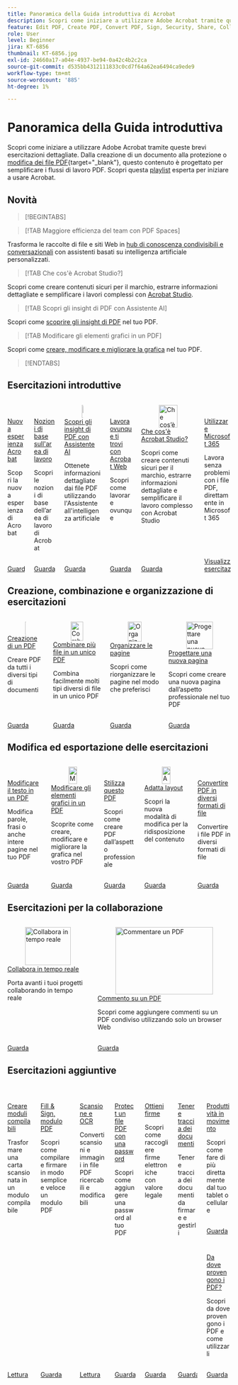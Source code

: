 ```yaml
---
title: Panoramica della Guida introduttiva di Acrobat
description: Scopri come iniziare a utilizzare Adobe Acrobat tramite queste brevi esercitazioni guidate (1-2 min)
feature: Edit PDF, Create PDF, Convert PDF, Sign, Security, Share, Collaboration, Workspace
role: User
level: Beginner
jira: KT-6856
thumbnail: KT-6856.jpg
exl-id: 24660a17-a04e-4937-be94-0a42c4b2c2ca
source-git-commit: d535bb4312111833c0cd7f64a62ea6494ca9ede9
workflow-type: tm+mt
source-wordcount: '885'
ht-degree: 1%

---
```


# Panoramica della Guida introduttiva

Scopri come iniziare a utilizzare Adobe Acrobat tramite queste brevi esercitazioni dettagliate. Dalla creazione di un documento alla protezione o [modifica dei file PDF](https://www.adobe.com/it/acrobat/online/pdf-editor.html){target="_blank"}, questo contenuto è progettato per semplificare i flussi di lavoro PDF. Scopri questa [playlist](https://experienceleague.adobe.com/it/playlists/acrobat-get-started-business-users) esperta per iniziare a usare Acrobat.

## Novità

>[!BEGINTABS]

>[!TAB Maggiore efficienza del team con PDF Spaces]

Trasforma le raccolte di file e siti Web in [hub di conoscenza condivisibili e conversazionali](pdf-spaces-legal.md) con assistenti basati su intelligenza artificiale personalizzati.

>[!TAB Che cos&#39;è Acrobat Studio?]

Scopri come creare contenuti sicuri per il marchio, estrarre informazioni dettagliate e semplificare i lavori complessi con [Acrobat Studio](acrobat-studio.md).

>[!TAB Scopri gli insight di PDF con Assistente AI]

Scopri come [scoprire gli insight di PDF](ai-assistant.md) nel tuo PDF.

>[!TAB Modificare gli elementi grafici in un PDF]

Scopri come [creare, modificare e migliorare la grafica](edit-graphics.md) nel tuo PDF.

>[!ENDTABS]

## Esercitazioni introduttive

<!-- START CARDS HTML - DO NOT MODIFY BY HAND -->
<div class="columns">
    <div class="column is-half-tablet is-half-desktop is-one-third-widescreen" aria-label="New Acrobat experience">
        <div class="card" style="height: 100%; display: flex; flex-direction: column; height: 100%;">
            <div class="card-image">
                <figure class="image x-is-16by9">
                    <a href="https://experienceleague.adobe.com/it/docs/document-cloud-learn/acrobat-learning/getting-started/new-workspace" title="Nuova esperienza di Acrobat" target="_self" rel="referrer">
                        <img class="is-bordered-r-small" src="https://experienceleague.adobe.com/it/docs/document-cloud-learn/acrobat-learning/getting-started/media_1fd7846c8083ccd0da406c6abf96fe746d9b4539e.png?width=400&format=webply&optimize=medium" alt="Nuova esperienza di Acrobat"
                             style="width: 100%; aspect-ratio: 16 / 9; object-fit: cover; overflow: hidden; display: block; margin: auto;">
                    </a>
                </figure>
            </div>
            <div class="card-content is-padded-small" style="display: flex; flex-direction: column; flex-grow: 1; justify-content: space-between;">
                <div class="top-card-content">
                    <p class="headline is-size-6 has-text-weight-bold">
                        <a href="https://experienceleague.adobe.com/it/docs/document-cloud-learn/acrobat-learning/getting-started/new-workspace" target="_self" rel="referrer" title="nuova esperienza di Acrobat">Nuova esperienza Acrobat</a>
                    </p>
                    <p class="is-size-6">Scopri la nuova esperienza di Acrobat</p>
                </div>
                <a href="https://experienceleague.adobe.com/it/docs/document-cloud-learn/acrobat-learning/getting-started/new-workspace" target="_self" rel="referrer" class="spectrum-Button spectrum-Button--outline spectrum-Button--primary spectrum-Button--sizeM" style="align-self: flex-start; margin-top: 1rem;">
                    <span class="spectrum-Button-label has-no-wrap has-text-weight-bold">Guarda</span>
                </a>
            </div>
        </div>
    </div>
    <div class="column is-half-tablet is-half-desktop is-one-third-widescreen" aria-label="Workspace basics">
        <div class="card" style="height: 100%; display: flex; flex-direction: column; height: 100%;">
            <div class="card-image">
                <figure class="image x-is-16by9">
                    <a href="https://experienceleague.adobe.com/it/docs/document-cloud-learn/acrobat-learning/getting-started/get-to-know-the-acrobat-dc-interface" title="Nozioni di base sull’area di lavoro" target="_self" rel="referrer">
                        <img class="is-bordered-r-small" src="https://experienceleague.adobe.com/it/docs/document-cloud-learn/acrobat-learning/getting-started/media_1829b23b3d26ba9ab2687a87be27ecf1b2adde71e.png?width=400&format=webply&optimize=medium" alt="Nozioni di base sull’area di lavoro"
                             style="width: 100%; aspect-ratio: 16 / 9; object-fit: cover; overflow: hidden; display: block; margin: auto;">
                    </a>
                </figure>
            </div>
            <div class="card-content is-padded-small" style="display: flex; flex-direction: column; flex-grow: 1; justify-content: space-between;">
                <div class="top-card-content">
                    <p class="headline is-size-6 has-text-weight-bold">
                        <a href="https://experienceleague.adobe.com/it/docs/document-cloud-learn/acrobat-learning/getting-started/get-to-know-the-acrobat-dc-interface" target="_self" rel="referrer" title="Nozioni di base sull’area di lavoro">Nozioni di base sull'area di lavoro</a>
                    </p>
                    <p class="is-size-6">Scopri le nozioni di base dell’area di lavoro di Acrobat</p>
                </div>
                <a href="https://experienceleague.adobe.com/it/docs/document-cloud-learn/acrobat-learning/getting-started/get-to-know-the-acrobat-dc-interface" target="_self" rel="referrer" class="spectrum-Button spectrum-Button--outline spectrum-Button--primary spectrum-Button--sizeM" style="align-self: flex-start; margin-top: 1rem;">
                    <span class="spectrum-Button-label has-no-wrap has-text-weight-bold">Guarda</span>
                </a>
            </div>
        </div>
    </div>
    <div class="column is-half-tablet is-half-desktop is-one-third-widescreen" aria-label="Discover PDF insights with AI Assistant">
        <div class="card" style="height: 100%; display: flex; flex-direction: column; height: 100%;">
            <div class="card-image">
                <figure class="image x-is-16by9">
                    <a href="https://experienceleague.adobe.com/it/docs/document-cloud-learn/acrobat-learning/getting-started/ai-assistant" title="Scopri gli insight di PDF con AI Assistant" target="_self" rel="referrer">
                        <img class="is-bordered-r-small" src="https://experienceleague.adobe.com/it/docs/document-cloud-learn/acrobat-learning/getting-started/media_16b40a5c89df63b8d9116ee1733680b378915394a.png?width=400&format=webply&optimize=medium" alt="Scopri gli insight di PDF con AI Assistant"
                             style="width: 100%; aspect-ratio: 16 / 9; object-fit: cover; overflow: hidden; display: block; margin: auto;">
                    </a>
                </figure>
            </div>
            <div class="card-content is-padded-small" style="display: flex; flex-direction: column; flex-grow: 1; justify-content: space-between;">
                <div class="top-card-content">
                    <p class="headline is-size-6 has-text-weight-bold">
                        <a href="https://experienceleague.adobe.com/it/docs/document-cloud-learn/acrobat-learning/getting-started/ai-assistant" target="_self" rel="referrer" title="Scopri gli insight di PDF con l&apos;Assistente all&apos;intelligenza artificiale">Scopri gli insight di PDF con Assistente AI</a>
                    </p>
                    <p class="is-size-6">Ottenete informazioni dettagliate dai file PDF utilizzando l'Assistente all'intelligenza artificiale</p>
                </div>
                <a href="https://experienceleague.adobe.com/it/docs/document-cloud-learn/acrobat-learning/getting-started/ai-assistant" target="_self" rel="referrer" class="spectrum-Button spectrum-Button--outline spectrum-Button--primary spectrum-Button--sizeM" style="align-self: flex-start; margin-top: 1rem;">
                    <span class="spectrum-Button-label has-no-wrap has-text-weight-bold">Guarda</span>
                </a>
            </div>
        </div>
    </div>
                <div class="column is-half-tablet is-half-desktop is-one-third-widescreen" aria-label="Work anywhere with Acrobat web">
        <div class="card" style="height: 100%; display: flex; flex-direction: column; height: 100%;">
            <div class="card-image">
                <figure class="image x-is-16by9">
                    <a href="https://experienceleague.adobe.com/it/docs/document-cloud-learn/acrobat-learning/getting-started/acrobatweb" title="Lavora ovunque ti trovi con Acrobat Web" target="_self" rel="referrer">
                        <img class="is-bordered-r-small" src="https://experienceleague.adobe.com/it/docs/document-cloud-learn/acrobat-learning/getting-started/media_1bfcf9b6746a553be3bae3718499df7f83847b637.png?width=400&format=webply&optimize=medium" alt="Lavora ovunque ti trovi con Acrobat Web"
                             style="width: 100%; aspect-ratio: 16 / 9; object-fit: cover; overflow: hidden; display: block; margin: auto;">
                    </a>
                </figure>
            </div>
            <div class="card-content is-padded-small" style="display: flex; flex-direction: column; flex-grow: 1; justify-content: space-between;">
                <div class="top-card-content">
                    <p class="headline is-size-6 has-text-weight-bold">
                        <a href="https://experienceleague.adobe.com/it/docs/document-cloud-learn/acrobat-learning/getting-started/acrobatweb" target="_self" rel="referrer" title="Lavora ovunque ti trovi con Acrobat Web">Lavora ovunque ti trovi con Acrobat Web</a>
                    </p>
                    <p class="is-size-6">Scopri come lavorare ovunque</p>
                </div>
                <a href="https://experienceleague.adobe.com/it/docs/document-cloud-learn/acrobat-learning/getting-started/acrobatweb" target="_self" rel="referrer" class="spectrum-Button spectrum-Button--outline spectrum-Button--primary spectrum-Button--sizeM" style="align-self: flex-start; margin-top: 1rem;">
                    <span class="spectrum-Button-label has-no-wrap has-text-weight-bold">Guarda</span>
                </a>
            </div>
        </div>
    </div>
                 <div class="column is-half-tablet is-half-desktop is-one-third-widescreen"         aria-label="What is Acrobat Studio?">
                      <div class="card" style="height: 100%; display: flex; flex-direction: column; height: 100%;">
                 <div class="card-image">
                <figure class="image x-is-16by9">
                    <a href="https://experienceleague.adobe.com/it/docs/document-cloud-learn/acrobat-learning/getting-started/acrobat-studio" title="Che cos’è Acrobat Studio?" target="_self" rel="referrer">
                        <img class="is-bordered-r-small" src="https://experienceleague.adobe.com/it/docs/document-cloud-learn/acrobat-learning/by-industry/media_1f6d6f7b7584d916a156a186267c3d3790ae9144a.png?width=400&format=webply&optimize=medium" alt="Che cos’è Acrobat Studio?"
                             style="width: 100%; aspect-ratio: 16 / 9; object-fit: cover; overflow: hidden; display: block; margin: auto;">
                    </a>
                </figure>
                 </div>
                     <div class="card-content is-padded-small" style="display: flex; flex-direction: column; flex-grow: 1; justify-content: space-between;">
                <div class="top-card-content">
                    <p class="headline is-size-6 has-text-weight-bold">
                        <a href="https://experienceleague.adobe.com/it/docs/document-cloud-learn/acrobat-learning/getting-started/acrobat-studio" target="_self" rel="referrer" title="Che cos’è Acrobat Studio?">Che cos'è Acrobat Studio?</a>
                    </p>
                    <p class="is-size-6">Scopri come creare contenuti sicuri per il marchio, estrarre informazioni dettagliate e semplificare il lavoro complesso con Acrobat Studio</p>
                </div>
                <a href="https://experienceleague.adobe.com/it/docs/document-cloud-learn/acrobat-learning/getting-started/acrobat-studio" target="_self" rel="referrer" class="spectrum-Button spectrum-Button--outline spectrum-Button--primary spectrum-Button--sizeM" style="align-self: flex-start; margin-top: 1rem;">
                    <span class="spectrum-Button-label has-no-wrap has-text-weight-bold">Guarda</span>
                </a>
            </div>
        </div>
    </div>
    <div class="column is-half-tablet is-half-desktop is-one-third-widescreen" aria-label="Work with Microsoft 365">
        <div class="card" style="height: 100%; display: flex; flex-direction: column; height: 100%;">
            <div class="card-image">
                <figure class="image x-is-16by9">
                    <a href="https://experienceleague.adobe.com/it/docs/document-cloud-learn/acrobat-learning/integrations/integrate-overview#microsoft" title="Utilizzo di Microsoft 365" target="_self" rel="referrer">
                        <img class="is-bordered-r-small" src="https://experienceleague.adobe.com/it/docs/document-cloud-learn/acrobat-learning/getting-started/media_1e715d1ec959dc755a27cab94e21039372673afac.png?width=400&format=webply&optimize=medium" alt="Utilizzo di Microsoft 365"
                             style="width: 100%; aspect-ratio: 16 / 9; object-fit: cover; overflow: hidden; display: block; margin: auto;">
                    </a>
                </figure>
            </div>
            <div class="card-content is-padded-small" style="display: flex; flex-direction: column; flex-grow: 1; justify-content: space-between;">
                <div class="top-card-content">
                    <p class="headline is-size-6 has-text-weight-bold">
                        <a href="https://experienceleague.adobe.com/it/docs/document-cloud-learn/acrobat-learning/integrations/integrate-overview#microsoft" target="_self" rel="referrer" title="Utilizzo di Microsoft 365">Utilizzare Microsoft 365</a>
                    </p>
                    <p class="is-size-6">Lavora senza problemi con i file PDF, direttamente in Microsoft 365</p>
                </div>
                <a href="https://experienceleague.adobe.com/it/docs/document-cloud-learn/acrobat-learning/integrations/integrate-overview#microsoft" target="_self" rel="referrer" class="spectrum-Button spectrum-Button--outline spectrum-Button--primary spectrum-Button--sizeM" style="align-self: flex-start; margin-top: 1rem;">
                    <span class="spectrum-Button-label has-no-wrap has-text-weight-bold">Visualizza esercitazioni</span>
                </a>
            </div>
        </div>
    </div>
</div>
<!-- END CARDS HTML - DO NOT MODIFY BY HAND -->

## Creazione, combinazione e organizzazione di esercitazioni

<!-- START CARDS HTML - DO NOT MODIFY BY HAND -->
<div class="columns">
    <div class="column is-half-tablet is-half-desktop is-one-third-widescreen" aria-label="Create a PDF">
        <div class="card" style="height: 100%; display: flex; flex-direction: column; height: 100%;">
            <div class="card-image">
                <figure class="image x-is-16by9">
                    <a href="https://experienceleague.adobe.com/it/docs/document-cloud-learn/acrobat-learning/getting-started/create-pdf" title="Creazione di un PDF" target="_self" rel="referrer">
                        <img class="is-bordered-r-small" src="https://experienceleague.adobe.com/it/docs/document-cloud-learn/acrobat-learning/getting-started/media_16f0a3abd52647334bb64fdf140cf94afd63188d2.png?width=400&format=webply&optimize=medium" alt="Creazione di un PDF"
                             style="width: 100%; aspect-ratio: 16 / 9; object-fit: cover; overflow: hidden; display: block; margin: auto;">
                    </a>
                </figure>
            </div>
            <div class="card-content is-padded-small" style="display: flex; flex-direction: column; flex-grow: 1; justify-content: space-between;">
                <div class="top-card-content">
                    <p class="headline is-size-6 has-text-weight-bold">
                        <a href="https://experienceleague.adobe.com/it/docs/document-cloud-learn/acrobat-learning/getting-started/create-pdf" target="_self" rel="referrer" title="Creazione di un PDF">Creazione di un PDF</a>
                    </p>
                    <p class="is-size-6">Creare PDF da tutti i diversi tipi di documenti</p>
                </div>
                <a href="https://experienceleague.adobe.com/it/docs/document-cloud-learn/acrobat-learning/getting-started/create-pdf" target="_self" rel="referrer" class="spectrum-Button spectrum-Button--outline spectrum-Button--primary spectrum-Button--sizeM" style="align-self: flex-start; margin-top: 1rem;">
                    <span class="spectrum-Button-label has-no-wrap has-text-weight-bold">Guarda</span>
                </a>
            </div>
        </div>
    </div>
    <div class="column is-half-tablet is-half-desktop is-one-third-widescreen" aria-label="Combine files into a single PDF">
        <div class="card" style="height: 100%; display: flex; flex-direction: column; height: 100%;">
            <div class="card-image">
                <figure class="image x-is-16by9">
                    <a href="https://experienceleague.adobe.com/it/docs/document-cloud-learn/acrobat-learning/getting-started/combine-to-pdf" title="Combina più file in un unico PDF" target="_self" rel="referrer">
                        <img class="is-bordered-r-small" src="https://experienceleague.adobe.com/it/docs/document-cloud-learn/acrobat-learning/getting-started/media_11be639aeee441f5b0e2b4900730339cd1798a4b9.png?width=400&format=webply&optimize=medium" alt="Combina più file in un unico PDF"
                             style="width: 100%; aspect-ratio: 16 / 9; object-fit: cover; overflow: hidden; display: block; margin: auto;">
                    </a>
                </figure>
            </div>
            <div class="card-content is-padded-small" style="display: flex; flex-direction: column; flex-grow: 1; justify-content: space-between;">
                <div class="top-card-content">
                    <p class="headline is-size-6 has-text-weight-bold">
                        <a href="https://experienceleague.adobe.com/it/docs/document-cloud-learn/acrobat-learning/getting-started/combine-to-pdf" target="_self" rel="referrer" title="Combina più file in un unico PDF">Combinare più file in un unico PDF</a>
                    </p>
                    <p class="is-size-6">Combina facilmente molti tipi diversi di file in un unico PDF</p>
                </div>
                <a href="https://experienceleague.adobe.com/it/docs/document-cloud-learn/acrobat-learning/getting-started/combine-to-pdf" target="_self" rel="referrer" class="spectrum-Button spectrum-Button--outline spectrum-Button--primary spectrum-Button--sizeM" style="align-self: flex-start; margin-top: 1rem;">
                    <span class="spectrum-Button-label has-no-wrap has-text-weight-bold">Guarda</span>
                </a>
            </div>
        </div>
    </div>
    <div class="column is-half-tablet is-half-desktop is-one-third-widescreen" aria-label="Organize pages">
        <div class="card" style="height: 100%; display: flex; flex-direction: column; height: 100%;">
            <div class="card-image">
                <figure class="image x-is-16by9">
                    <a href="https://experienceleague.adobe.com/it/docs/document-cloud-learn/acrobat-learning/getting-started/organize" title="Organizzare le pagine" target="_self" rel="referrer">
                        <img class="is-bordered-r-small" src="https://experienceleague.adobe.com/it/docs/document-cloud-learn/acrobat-learning/getting-started/media_17e55bdc9d65c0ae578fd3d6d32d1eb3bf3719714.png?width=400&format=webply&optimize=medium" alt="Organizzare le pagine"
                             style="width: 100%; aspect-ratio: 16 / 9; object-fit: cover; overflow: hidden; display: block; margin: auto;">
                    </a>
                </figure>
            </div>
            <div class="card-content is-padded-small" style="display: flex; flex-direction: column; flex-grow: 1; justify-content: space-between;">
                <div class="top-card-content">
                    <p class="headline is-size-6 has-text-weight-bold">
                        <a href="https://experienceleague.adobe.com/it/docs/document-cloud-learn/acrobat-learning/getting-started/organize" target="_self" rel="referrer" title="Organizzare le pagine">Organizzare le pagine</a>
                    </p>
                    <p class="is-size-6">Scopri come riorganizzare le pagine nel modo che preferisci</p>
                </div>
                <a href="https://experienceleague.adobe.com/it/docs/document-cloud-learn/acrobat-learning/getting-started/organize" target="_self" rel="referrer" class="spectrum-Button spectrum-Button--outline spectrum-Button--primary spectrum-Button--sizeM" style="align-self: flex-start; margin-top: 1rem;">
                    <span class="spectrum-Button-label has-no-wrap has-text-weight-bold">Guarda</span>
                </a>
            </div>
        </div>
    </div>
    <div class="column is-half-tablet is-half-desktop is-one-third-widescreen" aria-label="Design a new page">
        <div class="card" style="height: 100%; display: flex; flex-direction: column; height: 100%;">
            <div class="card-image">
                <figure class="image x-is-16by9">
                    <a href="https://experienceleague.adobe.com/it/docs/document-cloud-learn/acrobat-learning/getting-started/add-custom-page" title="Progettare una nuova pagina" target="_self" rel="referrer">
                        <img class="is-bordered-r-small" src="https://experienceleague.adobe.com/it/docs/document-cloud-learn/acrobat-learning/getting-started/media_1f048322a16c3f2b9762347f0ea4e90b24dcd279e.png?width=400&format=webply&optimize=medium" alt="Progettare una nuova pagina"
                             style="width: 100%; aspect-ratio: 16 / 9; object-fit: cover; overflow: hidden; display: block; margin: auto;">
                    </a>
                </figure>
            </div>
            <div class="card-content is-padded-small" style="display: flex; flex-direction: column; flex-grow: 1; justify-content: space-between;">
                <div class="top-card-content">
                    <p class="headline is-size-6 has-text-weight-bold">
                        <a href="https://experienceleague.adobe.com/it/docs/document-cloud-learn/acrobat-learning/getting-started/add-custom-page" target="_self" rel="referrer" title="Progettare una nuova pagina">Progettare una nuova pagina</a>
                    </p>
                    <p class="is-size-6">Scopri come creare una nuova pagina dall’aspetto professionale nel tuo PDF</p>
                </div>
                <a href="https://experienceleague.adobe.com/it/docs/document-cloud-learn/acrobat-learning/getting-started/add-custom-page" target="_self" rel="referrer" class="spectrum-Button spectrum-Button--outline spectrum-Button--primary spectrum-Button--sizeM" style="align-self: flex-start; margin-top: 1rem;">
                    <span class="spectrum-Button-label has-no-wrap has-text-weight-bold">Guarda</span>
                </a>
            </div>
        </div>
    </div>
</div>
<!-- END CARDS HTML - DO NOT MODIFY BY HAND -->

## Modifica ed esportazione delle esercitazioni

<!-- START CARDS HTML - DO NOT MODIFY BY HAND -->
<div class="columns">
    <div class="column is-half-tablet is-half-desktop is-one-third-widescreen" aria-label="Edit text in a PDF">
        <div class="card" style="height: 100%; display: flex; flex-direction: column; height: 100%;">
            <div class="card-image">
                <figure class="image x-is-16by9">
                    <a href="https://experienceleague.adobe.com/it/docs/document-cloud-learn/acrobat-learning/getting-started/edit-pdf" title="Modificare il testo in un PDF" target="_self" rel="referrer">
                        <img class="is-bordered-r-small" src="https://experienceleague.adobe.com/it/docs/document-cloud-learn/acrobat-learning/getting-started/media_13401767164ccbafc5bcc35d34d2334fc961255e1.png?width=400&format=webply&optimize=medium" alt="Modificare il testo in un PDF"
                             style="width: 100%; aspect-ratio: 16 / 9; object-fit: cover; overflow: hidden; display: block; margin: auto;">
                    </a>
                </figure>
            </div>
            <div class="card-content is-padded-small" style="display: flex; flex-direction: column; flex-grow: 1; justify-content: space-between;">
                <div class="top-card-content">
                    <p class="headline is-size-6 has-text-weight-bold">
                        <a href="https://experienceleague.adobe.com/it/docs/document-cloud-learn/acrobat-learning/getting-started/edit-pdf" target="_self" rel="referrer" title="Modificare il testo in un PDF">Modificare il testo in un PDF</a>
                    </p>
                    <p class="is-size-6">Modifica parole, frasi o anche intere pagine nel tuo PDF</p>
                </div>
                <a href="https://experienceleague.adobe.com/it/docs/document-cloud-learn/acrobat-learning/getting-started/edit-pdf" target="_self" rel="referrer" class="spectrum-Button spectrum-Button--outline spectrum-Button--primary spectrum-Button--sizeM" style="align-self: flex-start; margin-top: 1rem;">
                    <span class="spectrum-Button-label has-no-wrap has-text-weight-bold">Guarda</span>
                </a>
            </div>
        </div>
    </div>
    <div class="column is-half-tablet is-half-desktop is-one-third-widescreen" aria-label="Edit graphics in a PDF">
        <div class="card" style="height: 100%; display: flex; flex-direction: column; height: 100%;">
            <div class="card-image">
                <figure class="image x-is-16by9">
                    <a href="https://experienceleague.adobe.com/it/docs/document-cloud-learn/acrobat-learning/getting-started/edit-graphics" title="Modificare gli elementi grafici in un PDF" target="_self" rel="referrer">
                        <img class="is-bordered-r-small" src="https://experienceleague.adobe.com/it/docs/document-cloud-learn/acrobat-learning/getting-started/media_10cbcb294cdbd62dc9d8f6b2f5f5f160782370141.png?width=400&format=webply&optimize=medium" alt="Modificare gli elementi grafici in un PDF"
                             style="width: 100%; aspect-ratio: 16 / 9; object-fit: cover; overflow: hidden; display: block; margin: auto;">
                    </a>
                </figure>
            </div>
            <div class="card-content is-padded-small" style="display: flex; flex-direction: column; flex-grow: 1; justify-content: space-between;">
                <div class="top-card-content">
                    <p class="headline is-size-6 has-text-weight-bold">
                        <a href="https://experienceleague.adobe.com/it/docs/document-cloud-learn/acrobat-learning/getting-started/edit-graphics" target="_self" rel="referrer" title="Modificare gli elementi grafici in un PDF">Modificare gli elementi grafici in un PDF</a>
                    </p>
                    <p class="is-size-6">Scoprite come creare, modificare e migliorare la grafica nel vostro PDF</p>
                </div>
                <a href="https://experienceleague.adobe.com/it/docs/document-cloud-learn/acrobat-learning/getting-started/edit-graphics" target="_self" rel="referrer" class="spectrum-Button spectrum-Button--outline spectrum-Button--primary spectrum-Button--sizeM" style="align-self: flex-start; margin-top: 1rem;">
                    <span class="spectrum-Button-label has-no-wrap has-text-weight-bold">Guarda</span>
                </a>
            </div>
        </div>
    </div>
    <div class="column is-half-tablet is-half-desktop is-one-third-widescreen" aria-label="Stylize this PDF">
        <div class="card" style="height: 100%; display: flex; flex-direction: column; height: 100%;">
            <div class="card-image">
                <figure class="image x-is-16by9">
                    <a href="https://experienceleague.adobe.com/it/docs/document-cloud-learn/acrobat-learning/getting-started/stylize-this-pdf" title="Stilizza questo PDF" target="_self" rel="referrer">
                        <img class="is-bordered-r-small" src="https://experienceleague.adobe.com/it/docs/document-cloud-learn/acrobat-learning/getting-started/media_199eeb70612b1e3f04c00cbe3ebf7f4cc2016bcef.png?width=400&format=webply&optimize=medium" alt="Stilizza questo PDF"
                             style="width: 100%; aspect-ratio: 16 / 9; object-fit: cover; overflow: hidden; display: block; margin: auto;">
                    </a>
                </figure>
            </div>
            <div class="card-content is-padded-small" style="display: flex; flex-direction: column; flex-grow: 1; justify-content: space-between;">
                <div class="top-card-content">
                    <p class="headline is-size-6 has-text-weight-bold">
                        <a href="https://experienceleague.adobe.com/it/docs/document-cloud-learn/acrobat-learning/getting-started/stylize-this-pdf" target="_self" rel="referrer" title="Stilizza questo PDF">Stilizza questo PDF</a>
                    </p>
                    <p class="is-size-6">Scopri come creare PDF dall’aspetto professionale</p>
                </div>
                <a href="https://experienceleague.adobe.com/it/docs/document-cloud-learn/acrobat-learning/getting-started/stylize-this-pdf" target="_self" rel="referrer" class="spectrum-Button spectrum-Button--outline spectrum-Button--primary spectrum-Button--sizeM" style="align-self: flex-start; margin-top: 1rem;">
                    <span class="spectrum-Button-label has-no-wrap has-text-weight-bold">Guarda</span>
                </a>
            </div>
        </div>
    </div>
    <div class="column is-half-tablet is-half-desktop is-one-third-widescreen" aria-label="Auto-adjust layout">
        <div class="card" style="height: 100%; display: flex; flex-direction: column; height: 100%;">
            <div class="card-image">
                <figure class="image x-is-16by9">
                    <a href="https://experienceleague.adobe.com/it/docs/document-cloud-learn/acrobat-learning/getting-started/auto-adjust-layout" title="Adatta layout" target="_self" rel="referrer">
                        <img class="is-bordered-r-small" src="https://experienceleague.adobe.com/it/docs/document-cloud-learn/acrobat-learning/getting-started/media_1072b7b70b16efa68b4bd6bbc2152a4dd90bd6dfb.png?width=400&format=webply&optimize=medium" alt="Adatta layout"
                             style="width: 100%; aspect-ratio: 16 / 9; object-fit: cover; overflow: hidden; display: block; margin: auto;">
                    </a>
                </figure>
            </div>
            <div class="card-content is-padded-small" style="display: flex; flex-direction: column; flex-grow: 1; justify-content: space-between;">
                <div class="top-card-content">
                    <p class="headline is-size-6 has-text-weight-bold">
                        <a href="https://experienceleague.adobe.com/it/docs/document-cloud-learn/acrobat-learning/getting-started/auto-adjust-layout" target="_self" rel="referrer" title="Adatta layout">Adatta layout</a>
                    </p>
                    <p class="is-size-6">Scopri la nuova modalità di modifica per la ridisposizione del contenuto</p>
                </div>
                <a href="https://experienceleague.adobe.com/it/docs/document-cloud-learn/acrobat-learning/getting-started/auto-adjust-layout" target="_self" rel="referrer" class="spectrum-Button spectrum-Button--outline spectrum-Button--primary spectrum-Button--sizeM" style="align-self: flex-start; margin-top: 1rem;">
                    <span class="spectrum-Button-label has-no-wrap has-text-weight-bold">Guarda</span>
                </a>
            </div>
        </div>
    </div>
    <div class="column is-half-tablet is-half-desktop is-one-third-widescreen" aria-label="Convert PDF to different file formats">
        <div class="card" style="height: 100%; display: flex; flex-direction: column; height: 100%;">
            <div class="card-image">
                <figure class="image x-is-16by9">
                    <a href="https://experienceleague.adobe.com/it/docs/document-cloud-learn/acrobat-learning/getting-started/export-pdf" title="Convertire PDF in diversi formati di file" target="_self" rel="referrer">
                        <img class="is-bordered-r-small" src="https://experienceleague.adobe.com/it/docs/document-cloud-learn/acrobat-learning/getting-started/media_16383696f2610f1419050df7dca0b9dc77b94f836.png?width=400&format=webply&optimize=medium" alt="Convertire PDF in diversi formati di file"
                             style="width: 100%; aspect-ratio: 16 / 9; object-fit: cover; overflow: hidden; display: block; margin: auto;">
                    </a>
                </figure>
            </div>
            <div class="card-content is-padded-small" style="display: flex; flex-direction: column; flex-grow: 1; justify-content: space-between;">
                <div class="top-card-content">
                    <p class="headline is-size-6 has-text-weight-bold">
                        <a href="https://experienceleague.adobe.com/it/docs/document-cloud-learn/acrobat-learning/getting-started/export-pdf" target="_self" rel="referrer" title="Convertire PDF in diversi formati di file">Convertire PDF in diversi formati di file</a>
                    </p>
                    <p class="is-size-6">Convertire i file PDF in diversi formati di file</p>
                </div>
                <a href="https://experienceleague.adobe.com/it/docs/document-cloud-learn/acrobat-learning/getting-started/export-pdf" target="_self" rel="referrer" class="spectrum-Button spectrum-Button--outline spectrum-Button--primary spectrum-Button--sizeM" style="align-self: flex-start; margin-top: 1rem;">
                    <span class="spectrum-Button-label has-no-wrap has-text-weight-bold">Guarda</span>
                </a>
            </div>
        </div>
    </div>
</div>
<!-- END CARDS HTML - DO NOT MODIFY BY HAND -->

## Esercitazioni per la collaborazione

<!-- START CARDS HTML - DO NOT MODIFY BY HAND -->
<div class="columns">
    <div class="column is-half-tablet is-half-desktop is-one-third-widescreen" aria-label="Collaborate in real time">
        <div class="card" style="height: 100%; display: flex; flex-direction: column; height: 100%;">
            <div class="card-image">
                <figure class="image x-is-16by9">
                    <a href="https://experienceleague.adobe.com/it/docs/document-cloud-learn/acrobat-learning/getting-started/collaborate" title="Collabora in tempo reale" target="_self" rel="referrer">
                        <img class="is-bordered-r-small" src="https://experienceleague.adobe.com/it/docs/document-cloud-learn/acrobat-learning/getting-started/media_1f5dd20f4df4fb7d2f5c80653268baf61e708a449.png?width=400&format=webply&optimize=medium" alt="Collabora in tempo reale"
                             style="width: 100%; aspect-ratio: 16 / 9; object-fit: cover; overflow: hidden; display: block; margin: auto;">
                    </a>
                </figure>
            </div>
            <div class="card-content is-padded-small" style="display: flex; flex-direction: column; flex-grow: 1; justify-content: space-between;">
                <div class="top-card-content">
                    <p class="headline is-size-6 has-text-weight-bold">
                        <a href="https://experienceleague.adobe.com/it/docs/document-cloud-learn/acrobat-learning/getting-started/collaborate" target="_self" rel="referrer" title="Collabora in tempo reale">Collabora in tempo reale</a>
                    </p>
                    <p class="is-size-6">Porta avanti i tuoi progetti collaborando in tempo reale</p>
                </div>
                <a href="https://experienceleague.adobe.com/it/docs/document-cloud-learn/acrobat-learning/getting-started/collaborate" target="_self" rel="referrer" class="spectrum-Button spectrum-Button--outline spectrum-Button--primary spectrum-Button--sizeM" style="align-self: flex-start; margin-top: 1rem;">
                    <span class="spectrum-Button-label has-no-wrap has-text-weight-bold">Guarda</span>
                </a>
            </div>
        </div>
    </div>
    <div class="column is-half-tablet is-half-desktop is-one-third-widescreen" aria-label="Comment on a PDF">
        <div class="card" style="height: 100%; display: flex; flex-direction: column; height: 100%;">
            <div class="card-image">
                <figure class="image x-is-16by9">
                    <a href="https://experienceleague.adobe.com/it/docs/document-cloud-learn/acrobat-learning/getting-started/comment-on-pdf-files" title="Commentare un PDF" target="_self" rel="referrer">
                        <img class="is-bordered-r-small" src="https://experienceleague.adobe.com/it/docs/document-cloud-learn/acrobat-learning/getting-started/media_116d7c4b645e8d4c4e4645df9cb83a36501431471.png?width=400&format=webply&optimize=medium" alt="Commentare un PDF"
                             style="width: 100%; aspect-ratio: 16 / 9; object-fit: cover; overflow: hidden; display: block; margin: auto;">
                    </a>
                </figure>
            </div>
            <div class="card-content is-padded-small" style="display: flex; flex-direction: column; flex-grow: 1; justify-content: space-between;">
                <div class="top-card-content">
                    <p class="headline is-size-6 has-text-weight-bold">
                        <a href="https://experienceleague.adobe.com/it/docs/document-cloud-learn/acrobat-learning/getting-started/comment-on-pdf-files" target="_self" rel="referrer" title="Commentare un PDF">Commento su un PDF</a>
                    </p>
                    <p class="is-size-6">Scopri come aggiungere commenti su un PDF condiviso utilizzando solo un browser Web</p>
                </div>
                <a href="https://experienceleague.adobe.com/it/docs/document-cloud-learn/acrobat-learning/getting-started/comment-on-pdf-files" target="_self" rel="referrer" class="spectrum-Button spectrum-Button--outline spectrum-Button--primary spectrum-Button--sizeM" style="align-self: flex-start; margin-top: 1rem;">
                    <span class="spectrum-Button-label has-no-wrap has-text-weight-bold">Guarda</span>
                </a>
            </div>
        </div>
    </div>
</div>
<!-- END CARDS HTML - DO NOT MODIFY BY HAND -->

## Esercitazioni aggiuntive

<!-- START CARDS HTML - DO NOT MODIFY BY HAND -->
<div class="columns">
    <div class="column is-half-tablet is-half-desktop is-one-third-widescreen" aria-label="Create fillable forms">
        <div class="card" style="height: 100%; display: flex; flex-direction: column; height: 100%;">
            <div class="card-image">
                <figure class="image x-is-16by9">
                    <a href="https://experienceleague.adobe.com/it/docs/document-cloud-learn/acrobat-learning/getting-started/create-fillable-forms" title="Creare moduli compilabili" target="_self" rel="referrer">
                        <img class="is-bordered-r-small" src="https://experienceleague.adobe.com/it/docs/document-cloud-learn/acrobat-learning/getting-started/media_109411f58bacd579c020661fd7f6577ed63726aef.png?width=400&format=webply&optimize=medium" alt="Creare moduli compilabili"
                             style="width: 100%; aspect-ratio: 16 / 9; object-fit: cover; overflow: hidden; display: block; margin: auto;">
                    </a>
                </figure>
            </div>
            <div class="card-content is-padded-small" style="display: flex; flex-direction: column; flex-grow: 1; justify-content: space-between;">
                <div class="top-card-content">
                    <p class="headline is-size-6 has-text-weight-bold">
                        <a href="https://experienceleague.adobe.com/it/docs/document-cloud-learn/acrobat-learning/getting-started/create-fillable-forms" target="_self" rel="referrer" title="Creare moduli compilabili">Creare moduli compilabili</a>
                    </p>
                    <p class="is-size-6">Trasformare una carta scansionata in un modulo compilabile</p>
                </div>
                <a href="https://experienceleague.adobe.com/it/docs/document-cloud-learn/acrobat-learning/getting-started/create-fillable-forms" target="_self" rel="referrer" class="spectrum-Button spectrum-Button--outline spectrum-Button--primary spectrum-Button--sizeM" style="align-self: flex-start; margin-top: 1rem;">
                    <span class="spectrum-Button-label has-no-wrap has-text-weight-bold">Lettura</span>
                </a>
            </div>
        </div>
    </div>
    <div class="column is-half-tablet is-half-desktop is-one-third-widescreen" aria-label="Fill & Sign a PDF form">
        <div class="card" style="height: 100%; display: flex; flex-direction: column; height: 100%;">
            <div class="card-image">
                <figure class="image x-is-16by9">
                    <a href="https://experienceleague.adobe.com/it/docs/document-cloud-learn/acrobat-learning/getting-started/fill-and-sign" title="Fill &amp; Sign, un modulo PDF" target="_self" rel="referrer">
                        <img class="is-bordered-r-small" src="https://experienceleague.adobe.com/it/docs/document-cloud-learn/acrobat-learning/getting-started/media_1e8d0607bd61f9cf6a5781801e8e075019fa10ce8.png?width=400&format=webply&optimize=medium" alt="Fill &amp; Sign, un modulo PDF"
                             style="width: 100%; aspect-ratio: 16 / 9; object-fit: cover; overflow: hidden; display: block; margin: auto;">
                    </a>
                </figure>
            </div>
            <div class="card-content is-padded-small" style="display: flex; flex-direction: column; flex-grow: 1; justify-content: space-between;">
                <div class="top-card-content">
                    <p class="headline is-size-6 has-text-weight-bold">
                        <a href="https://experienceleague.adobe.com/it/docs/document-cloud-learn/acrobat-learning/getting-started/fill-and-sign" target="_self" rel="referrer" title="Fill &amp; Sign, un modulo PDF">Fill &amp; Sign, modulo PDF</a>
                    </p>
                    <p class="is-size-6">Scopri come compilare e firmare in modo semplice e veloce un modulo PDF</p>
                </div>
                <a href="https://experienceleague.adobe.com/it/docs/document-cloud-learn/acrobat-learning/getting-started/fill-and-sign" target="_self" rel="referrer" class="spectrum-Button spectrum-Button--outline spectrum-Button--primary spectrum-Button--sizeM" style="align-self: flex-start; margin-top: 1rem;">
                    <span class="spectrum-Button-label has-no-wrap has-text-weight-bold">Guarda</span>
                </a>
            </div>
        </div>
    </div>
    <div class="column is-half-tablet is-half-desktop is-one-third-widescreen" aria-label="Scan & OCR">
        <div class="card" style="height: 100%; display: flex; flex-direction: column; height: 100%;">
            <div class="card-image">
                <figure class="image x-is-16by9">
                    <a href="https://experienceleague.adobe.com/it/docs/document-cloud-learn/acrobat-learning/getting-started/scan-and-ocr" title="Scansione e OCR" target="_self" rel="referrer">
                        <img class="is-bordered-r-small" src="https://experienceleague.adobe.com/it/docs/document-cloud-learn/acrobat-learning/getting-started/media_14440f542ece3322f727553cf6d6cf2408761379b.png?width=400&format=webply&optimize=medium" alt="Scansione e OCR"
                             style="width: 100%; aspect-ratio: 16 / 9; object-fit: cover; overflow: hidden; display: block; margin: auto;">
                    </a>
                </figure>
            </div>
            <div class="card-content is-padded-small" style="display: flex; flex-direction: column; flex-grow: 1; justify-content: space-between;">
                <div class="top-card-content">
                    <p class="headline is-size-6 has-text-weight-bold">
                        <a href="https://experienceleague.adobe.com/it/docs/document-cloud-learn/acrobat-learning/getting-started/scan-and-ocr" target="_self" rel="referrer" title="Scansione e OCR">Scansione e OCR</a>
                    </p>
                    <p class="is-size-6">Converti scansioni e immagini in file PDF ricercabili e modificabili</p>
                </div>
                <a href="https://experienceleague.adobe.com/it/docs/document-cloud-learn/acrobat-learning/getting-started/scan-and-ocr" target="_self" rel="referrer" class="spectrum-Button spectrum-Button--outline spectrum-Button--primary spectrum-Button--sizeM" style="align-self: flex-start; margin-top: 1rem;">
                    <span class="spectrum-Button-label has-no-wrap has-text-weight-bold">Lettura</span>
                </a>
            </div>
        </div>
    </div>
    <div class="column is-half-tablet is-half-desktop is-one-third-widescreen" aria-label="Protect a PDF file with a password">
        <div class="card" style="height: 100%; display: flex; flex-direction: column; height: 100%;">
            <div class="card-image">
                <figure class="image x-is-16by9">
                    <a href="https://experienceleague.adobe.com/it/docs/document-cloud-learn/acrobat-learning/getting-started/password-protect" title="Protect un file PDF con una password" target="_self" rel="referrer">
                        <img class="is-bordered-r-small" src="https://experienceleague.adobe.com/it/docs/document-cloud-learn/acrobat-learning/getting-started/media_1803b816278477ef62c8c4a25be6fcc6094763124.png?width=400&format=webply&optimize=medium" alt="Protect un file PDF con una password"
                             style="width: 100%; aspect-ratio: 16 / 9; object-fit: cover; overflow: hidden; display: block; margin: auto;">
                    </a>
                </figure>
            </div>
            <div class="card-content is-padded-small" style="display: flex; flex-direction: column; flex-grow: 1; justify-content: space-between;">
                <div class="top-card-content">
                    <p class="headline is-size-6 has-text-weight-bold">
                        <a href="https://experienceleague.adobe.com/it/docs/document-cloud-learn/acrobat-learning/getting-started/password-protect" target="_self" rel="referrer" title="Protect un file PDF con una password">Protect un file PDF con una password</a>
                    </p>
                    <p class="is-size-6">Scopri come aggiungere una password al tuo PDF</p>
                </div>
                <a href="https://experienceleague.adobe.com/it/docs/document-cloud-learn/acrobat-learning/getting-started/password-protect" target="_self" rel="referrer" class="spectrum-Button spectrum-Button--outline spectrum-Button--primary spectrum-Button--sizeM" style="align-self: flex-start; margin-top: 1rem;">
                    <span class="spectrum-Button-label has-no-wrap has-text-weight-bold">Guarda</span>
                </a>
            </div>
        </div>
    </div>
    <div class="column is-half-tablet is-half-desktop is-one-third-widescreen" aria-label="Get signatures">
        <div class="card" style="height: 100%; display: flex; flex-direction: column; height: 100%;">
            <div class="card-image">
                <figure class="image x-is-16by9">
                    <a href="https://experienceleague.adobe.com/it/docs/document-cloud-learn/acrobat-learning/getting-started/signatures" title="Ottieni firme" target="_self" rel="referrer">
                        <img class="is-bordered-r-small" src="https://experienceleague.adobe.com/it/docs/document-cloud-learn/acrobat-learning/getting-started/media_1d23992362b8a44ebfa1801c33d482df88e1865e1.png?width=400&format=webply&optimize=medium" alt="Ottieni firme"
                             style="width: 100%; aspect-ratio: 16 / 9; object-fit: cover; overflow: hidden; display: block; margin: auto;">
                    </a>
                </figure>
            </div>
            <div class="card-content is-padded-small" style="display: flex; flex-direction: column; flex-grow: 1; justify-content: space-between;">
                <div class="top-card-content">
                    <p class="headline is-size-6 has-text-weight-bold">
                        <a href="https://experienceleague.adobe.com/it/docs/document-cloud-learn/acrobat-learning/getting-started/signatures" target="_self" rel="referrer" title="Ottieni firme">Ottieni firme</a>
                    </p>
                    <p class="is-size-6">Scopri come raccogliere firme elettroniche con valore legale</p>
                </div>
                <a href="https://experienceleague.adobe.com/it/docs/document-cloud-learn/acrobat-learning/getting-started/signatures" target="_self" rel="referrer" class="spectrum-Button spectrum-Button--outline spectrum-Button--primary spectrum-Button--sizeM" style="align-self: flex-start; margin-top: 1rem;">
                    <span class="spectrum-Button-label has-no-wrap has-text-weight-bold">Guarda</span>
                </a>
            </div>
        </div>
    </div>
    <div class="column is-half-tablet is-half-desktop is-one-third-widescreen" aria-label="Track your documents">
        <div class="card" style="height: 100%; display: flex; flex-direction: column; height: 100%;">
            <div class="card-image">
                <figure class="image x-is-16by9">
                    <a href="https://experienceleague.adobe.com/it/docs/document-cloud-learn/acrobat-learning/getting-started/track" title="Tenere traccia dei documenti" target="_self" rel="referrer">
                        <img class="is-bordered-r-small" src="https://experienceleague.adobe.com/it/docs/document-cloud-learn/acrobat-learning/getting-started/media_1b0f65154db21a029cc4155f26ca8c24f5eeb71ef.png?width=400&format=webply&optimize=medium" alt="Tenere traccia dei documenti"
                             style="width: 100%; aspect-ratio: 16 / 9; object-fit: cover; overflow: hidden; display: block; margin: auto;">
                    </a>
                </figure>
            </div>
            <div class="card-content is-padded-small" style="display: flex; flex-direction: column; flex-grow: 1; justify-content: space-between;">
                <div class="top-card-content">
                    <p class="headline is-size-6 has-text-weight-bold">
                        <a href="https://experienceleague.adobe.com/it/docs/document-cloud-learn/acrobat-learning/getting-started/track" target="_self" rel="referrer" title="Tenere traccia dei documenti">Tenere traccia dei documenti</a>
                    </p>
                    <p class="is-size-6">Tenere traccia dei documenti da firmare e gestirli</p>
                </div>
                <a href="https://experienceleague.adobe.com/it/docs/document-cloud-learn/acrobat-learning/getting-started/track" target="_self" rel="referrer" class="spectrum-Button spectrum-Button--outline spectrum-Button--primary spectrum-Button--sizeM" style="align-self: flex-start; margin-top: 1rem;">
                    <span class="spectrum-Button-label has-no-wrap has-text-weight-bold">Guarda</span>
                </a>
            </div>
        </div>
    </div>
    <div class="column is-half-tablet is-half-desktop is-one-third-widescreen" aria-label="Productivity on the go">
        <div class="card" style="height: 100%; display: flex; flex-direction: column; height: 100%;">
            <div class="card-image">
                <figure class="image x-is-16by9">
                    <a href="https://experienceleague.adobe.com/it/docs/document-cloud-learn/acrobat-learning/getting-started/productivity" title="Produttività ovunque ti trovi" target="_self" rel="referrer">
                        <img class="is-bordered-r-small" src="https://experienceleague.adobe.com/it/docs/document-cloud-learn/acrobat-learning/getting-started/media_1baac857c8ccc7eb8f0af7c27bd123772b2d5cac4.png?width=400&format=webply&optimize=medium" alt="Produttività ovunque ti trovi"
                             style="width: 100%; aspect-ratio: 16 / 9; object-fit: cover; overflow: hidden; display: block; margin: auto;">
                    </a>
                </figure>
    </div>
    <div class="card-content is-padded-small" style="display: flex; flex-direction: column; flex-grow: 1; justify-content: space-between;">
                <div class="top-card-content">
                    <p class="headline is-size-6 has-text-weight-bold">
                        <a href="https://experienceleague.adobe.com/it/docs/document-cloud-learn/acrobat-learning/getting-started/productivity" target="_self" rel="referrer" title="Produttività ovunque ti trovi">Produttività in movimento</a>
                    </p>
                    <p class="is-size-6">Scopri come fare di più direttamente dal tuo tablet o cellulare</p>
                </div>
                <a href="https://experienceleague.adobe.com/it/docs/document-cloud-learn/acrobat-learning/getting-started/productivity" target="_self" rel="referrer" class="spectrum-Button spectrum-Button--outline spectrum-Button--primary spectrum-Button--sizeM" style="align-self: flex-start; margin-top: 1rem;">
                    <span class="spectrum-Button-label has-no-wrap has-text-weight-bold">Guarda</span>
                </a>
            </div>
    <div class="column is-half-tablet is-half-desktop is-one-third-widescreen" aria-label="Where do PDFs come from?">
        <div class="card" style="height: 100%; display: flex; flex-direction: column; height: 100%;">
            <div class="card-image">
                <figure class="image x-is-16by9">
                    <a href="https://experienceleague.adobe.com/it/docs/document-cloud-learn/acrobat-learning/getting-started/where-do-pdfs-come-from" title="Produttività ovunque ti trovi" target="_self" rel="referrer">
                        <img class="is-bordered-r-small" src="https://experienceleague.adobe.com/it/docs/document-cloud-learn/acrobat-learning/getting-started/media_133ee13f07ef84d06eef5d6b1c81d024747f19f36.png?width=400&format=webply&optimize=medium" alt="Da dove vengono i PDF?"
                             style="width: 100%; aspect-ratio: 16 / 9; object-fit: cover; overflow: hidden; display: block; margin: auto;">
                    </a>
                </figure>
            </div>
            <div class="card-content is-padded-small" style="display: flex; flex-direction: column; flex-grow: 1; justify-content: space-between;">
                <div class="top-card-content">
                    <p class="headline is-size-6 has-text-weight-bold">
                        <a href="https://experienceleague.adobe.com/it/docs/document-cloud-learn/acrobat-learning/getting-started/where-do-pdfs-come-from" target="_self" rel="referrer" title="Da dove vengono i PDF?">Da dove provengono i PDF?</a>
                    </p>
                    <p class="is-size-6">Scopri da dove provengono i PDF e come utilizzarli</p>
                </div>
                <a href="https://experienceleague.adobe.com/it/docs/document-cloud-learn/acrobat-learning/getting-started/where-do-pdfs-come-from" target="_self" rel="referrer" class="spectrum-Button spectrum-Button--outline spectrum-Button--primary spectrum-Button--sizeM" style="align-self: flex-start; margin-top: 1rem;">
                    <span class="spectrum-Button-label has-no-wrap has-text-weight-bold">Guarda</span>
                </a>
            </div>
        </div>
    </div>
</div>
<!-- END CARDS HTML - DO NOT MODIFY BY HAND -->